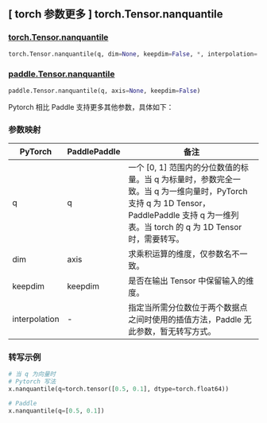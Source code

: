 ## [ torch 参数更多 ] torch.Tensor.nanquantile

### [torch.Tensor.nanquantile](https://pytorch.org/docs/stable/generated/torch.nanquantile.html#torch.nanquantile)

```python
torch.Tensor.nanquantile(q, dim=None, keepdim=False, *, interpolation='linear')
```

### [paddle.Tensor.nanquantile](https://github.com/PaddlePaddle/Paddle/pull/41343)

```python
paddle.Tensor.nanquantile(q, axis=None, keepdim=False)
```

Pytorch 相比 Paddle 支持更多其他参数，具体如下：

### 参数映射

| PyTorch       | PaddlePaddle | 备注                                                                                                                                |
| ------------- | ------------ |-----------------------------------------------------------------------------------------------------------------------------------|
| q             | q            | 一个 [0, 1] 范围内的分位数值的标量。当 q 为标量时，参数完全一致。当 q 为一维向量时，PyTorch 支持 q 为 1D Tensor，PaddlePaddle 支持 q 为一维列表。当 torch 的 q 为 1D Tensor 时，需要转写。 |
| dim           | axis         | 求乘积运算的维度，仅参数名不一致。                                                                                                                 |
| keepdim       | keepdim      | 是否在输出 Tensor 中保留输入的维度。                                                                                                            |
| interpolation | -            | 指定当所需分位数位于两个数据点之间时使用的插值方法，Paddle 无此参数，暂无转写方式。                                                                                     |

### 转写示例
```python
# 当 q 为向量时
# Pytorch 写法
x.nanquantile(q=torch.tensor([0.5, 0.1], dtype=torch.float64))

# Paddle
x.nanquantile(q=[0.5, 0.1])
```
